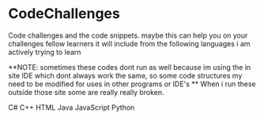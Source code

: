 # CodeChallenges
Code challenges and the code snippets. maybe this can help you on your challenges fellow learners
it will include from the following languages i am actively trying to learn

**NOTE: sometimes these codes dont run as well because im using the in site IDE which dont always work the same, so some code structures my need to be modified for uses in other programs or IDE's
** When i run these outside those site some are really really broken.

C#
C++
HTML
Java
JavaScript
Python

